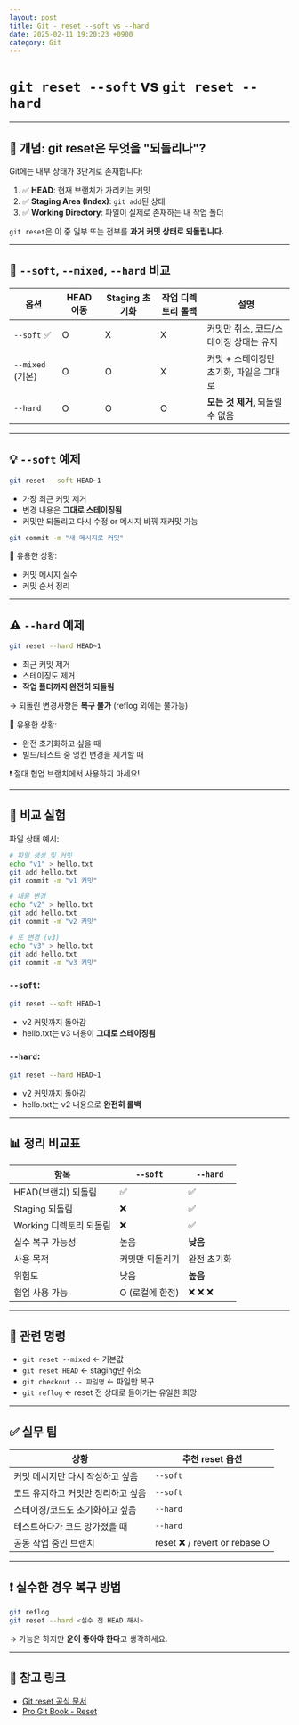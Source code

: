 ```yaml
---
layout: post
title: Git - reset --soft vs --hard
date: 2025-02-11 19:20:23 +0900
category: Git
---
```

# `git reset --soft` vs `git reset --hard`

---

## 🧠 개념: git reset은 무엇을 "되돌리나"?

Git에는 내부 상태가 3단계로 존재합니다:

1. ✅ **HEAD**: 현재 브랜치가 가리키는 커밋
2. ✅ **Staging Area (Index)**: `git add`된 상태
3. ✅ **Working Directory**: 파일이 실제로 존재하는 내 작업 폴더

`git reset`은 이 중 일부 또는 전부를 **과거 커밋 상태로 되돌립니다.**

---

## 🔁 `--soft`, `--mixed`, `--hard` 비교

| 옵션 | HEAD 이동 | Staging 초기화 | 작업 디렉토리 롤백 | 설명 |
|------|-----------|----------------|---------------------|------|
| `--soft` ✅ | O | X | X | 커밋만 취소, 코드/스테이징 상태는 유지 |
| `--mixed` (기본) | O | O | X | 커밋 + 스테이징만 초기화, 파일은 그대로 |
| `--hard` | O | O | O | **모든 것 제거**, 되돌릴 수 없음 |

---

## 💡 `--soft` 예제

```bash
git reset --soft HEAD~1
```

- 가장 최근 커밋 제거
- 변경 내용은 **그대로 스테이징됨**
- 커밋만 되돌리고 다시 수정 or 메시지 바꿔 재커밋 가능

```bash
git commit -m "새 메시지로 커밋"
```

🔎 유용한 상황:
- 커밋 메시지 실수
- 커밋 순서 정리

---

## ⚠️ `--hard` 예제

```bash
git reset --hard HEAD~1
```

- 최근 커밋 제거
- 스테이징도 제거
- **작업 폴더까지 완전히 되돌림**

→ 되돌린 변경사항은 **복구 불가** (reflog 외에는 불가능)

🔎 유용한 상황:
- 완전 초기화하고 싶을 때
- 빌드/테스트 중 엉킨 변경을 제거할 때

❗ 절대 협업 브랜치에서 사용하지 마세요!

---

## 🧪 비교 실험

파일 상태 예시:

```bash
# 파일 생성 및 커밋
echo "v1" > hello.txt
git add hello.txt
git commit -m "v1 커밋"

# 내용 변경
echo "v2" > hello.txt
git add hello.txt
git commit -m "v2 커밋"

# 또 변경 (v3)
echo "v3" > hello.txt
git add hello.txt
git commit -m "v3 커밋"
```

### `--soft`:

```bash
git reset --soft HEAD~1
```

- v2 커밋까지 돌아감
- hello.txt는 v3 내용이 **그대로 스테이징됨**

### `--hard`:

```bash
git reset --hard HEAD~1
```

- v2 커밋까지 돌아감
- hello.txt는 v2 내용으로 **완전히 롤백**

---

## 📊 정리 비교표

| 항목 | `--soft` | `--hard` |
|------|----------|-----------|
| HEAD(브랜치) 되돌림 | ✅ | ✅ |
| Staging 되돌림 | ❌ | ✅ |
| Working 디렉토리 되돌림 | ❌ | ✅ |
| 실수 복구 가능성 | 높음 | **낮음** |
| 사용 목적 | 커밋만 되돌리기 | 완전 초기화 |
| 위험도 | 낮음 | **높음** |
| 협업 사용 가능 | O (로컬에 한정) | ❌ ❌ ❌ |

---

## 🔗 관련 명령

- `git reset --mixed` ← 기본값
- `git reset HEAD` ← staging만 취소
- `git checkout -- 파일명` ← 파일만 복구
- `git reflog` ← reset 전 상태로 돌아가는 유일한 희망

---

## ✅ 실무 팁

| 상황 | 추천 reset 옵션 |
|------|-----------------|
| 커밋 메시지만 다시 작성하고 싶음 | `--soft` |
| 코드 유지하고 커밋만 정리하고 싶음 | `--soft` |
| 스테이징/코드도 초기화하고 싶음 | `--hard` |
| 테스트하다가 코드 망가졌을 때 | `--hard` |
| 공동 작업 중인 브랜치 | reset ❌ / revert or rebase O |

---

## ❗ 실수한 경우 복구 방법

```bash
git reflog
git reset --hard <실수 전 HEAD 해시>
```

→ 가능은 하지만 **운이 좋아야 한다**고 생각하세요.

---

## 📎 참고 링크

- [Git reset 공식 문서](https://git-scm.com/docs/git-reset)
- [Pro Git Book - Reset](https://git-scm.com/book/en/v2/Git-Tools-Reset-Demystified)
